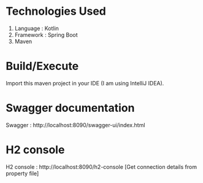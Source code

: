 # Technologies Used

1. Language : Kotlin
2. Framework : Spring Boot
3. Maven

# Build/Execute

Import this maven project in your IDE (I am using IntelliJ IDEA).

# Swagger documentation

Swagger : http://localhost:8090/swagger-ui/index.html

# H2 console

H2 console : http://localhost:8090/h2-console [Get connection details from property file]